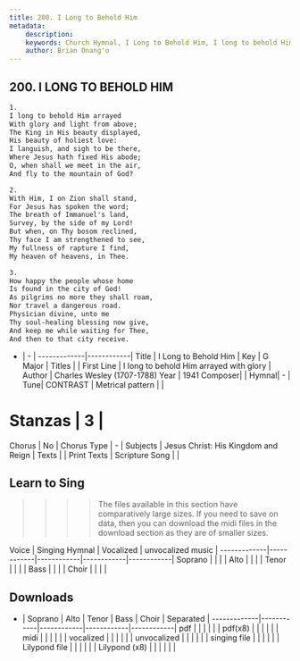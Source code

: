 ```yaml
---
title: 200. I Long to Behold Him
metadata:
    description: 
    keywords: Church Hymnal, I Long to Behold Him, I long to behold Him arrayed with glory, 
    author: Brian Onang'o
---
```



## 200. I LONG TO BEHOLD HIM

```txt
1.
I long to behold Him arrayed 
With glory and light from above; 
The King in His beauty displayed, 
His beauty of holiest love: 
I languish, and sigh to be there, 
Where Jesus hath fixed His abode; 
O, when shall we meet in the air, 
And fly to the mountain of God? 

2.
With Him, I on Zion shall stand, 
For Jesus has spoken the word; 
The breath of Immanuel's land, 
Survey, by the side of my Lord! 
But when, on Thy bosom reclined, 
Thy face I am strengthened to see, 
My fullness of rapture I find, 
My heaven of heavens, in Thee. 

3.
How happy the people whose home 
Is found in the city of God! 
As pilgrims no more they shall roam, 
Nor travel a dangerous road. 
Physician divine, unto me 
Thy soul-healing blessing now give, 
And keep me while waiting for Thee, 
And then to that city receive.

```

- |   -  |
-------------|------------|
Title | I Long to Behold Him |
Key | G Major |
Titles |  |
First Line | I long to behold Him arrayed with glory |
Author | Charles Wesley (1707-1788)
Year | 1941
Composer|  |
Hymnal|  - |
Tune| CONTRAST |
Metrical pattern | |
# Stanzas | 3 |
Chorus | No |
Chorus Type | - |
Subjects | Jesus Christ: His Kingdom and Reign |
Texts |  |
Print Texts | 
Scripture Song |  |
  
## Learn to Sing

>>>> The files available in this section have comparatively large sizes. If you need to save on data, then you can download the midi files in the download section as they are of smaller sizes.

Voice |  Singing Hymnal | Vocalized | unvocalized music |
-------------|------------|------------|------------|------------|
Soprano | | | |
Alto | | | |
Tenor | | | |
Bass | | | |
Choir | | | |

## Downloads

- |  Soprano | Alto | Tenor | Bass | Choir | Separated |
-------------|------------|------------|------------|------------|
pdf | | | | | |
pdf(x8) | | | | | |
midi | | | | | |
vocalized | | | | | |
unvocalized | | | | | |
singing file | | | | | |
Lilypond file | | | | | |
Lilypond (x8) | | | | | |
  